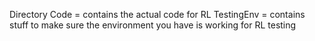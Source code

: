 Directory
Code = contains the actual code for RL
TestingEnv = contains stuff to make sure the environment you have is working for RL testing
